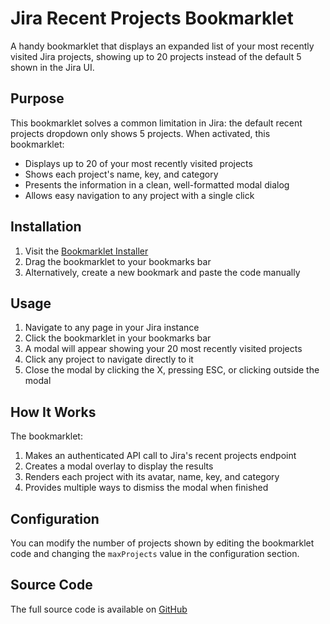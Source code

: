 # Jira Recent Projects Bookmarklet

A handy bookmarklet that displays an expanded list of your most recently visited Jira projects, showing up to 20 projects instead of the default 5 shown in the Jira UI.

## Purpose

This bookmarklet solves a common limitation in Jira: the default recent projects dropdown only shows 5 projects. When activated, this bookmarklet:

- Displays up to 20 of your most recently visited projects
- Shows each project's name, key, and category
- Presents the information in a clean, well-formatted modal dialog
- Allows easy navigation to any project with a single click

## Installation

1. Visit the [Bookmarklet Installer](https://austegard.com/bookmarklet-installer.html?bookmarklet=jira_recent_projects.js)
2. Drag the bookmarklet to your bookmarks bar
3. Alternatively, create a new bookmark and paste the code manually

## Usage

1. Navigate to any page in your Jira instance
2. Click the bookmarklet in your bookmarks bar
3. A modal will appear showing your 20 most recently visited projects
4. Click any project to navigate directly to it
5. Close the modal by clicking the X, pressing ESC, or clicking outside the modal

## How It Works

The bookmarklet:
1. Makes an authenticated API call to Jira's recent projects endpoint
2. Creates a modal overlay to display the results
3. Renders each project with its avatar, name, key, and category
4. Provides multiple ways to dismiss the modal when finished

## Configuration

You can modify the number of projects shown by editing the bookmarklet code and changing the `maxProjects` value in the configuration section.

## Source Code

The full source code is available on [GitHub](https://github.com/oaustegard/bookmarklets/blob/main/jira_recent_projects.js)
